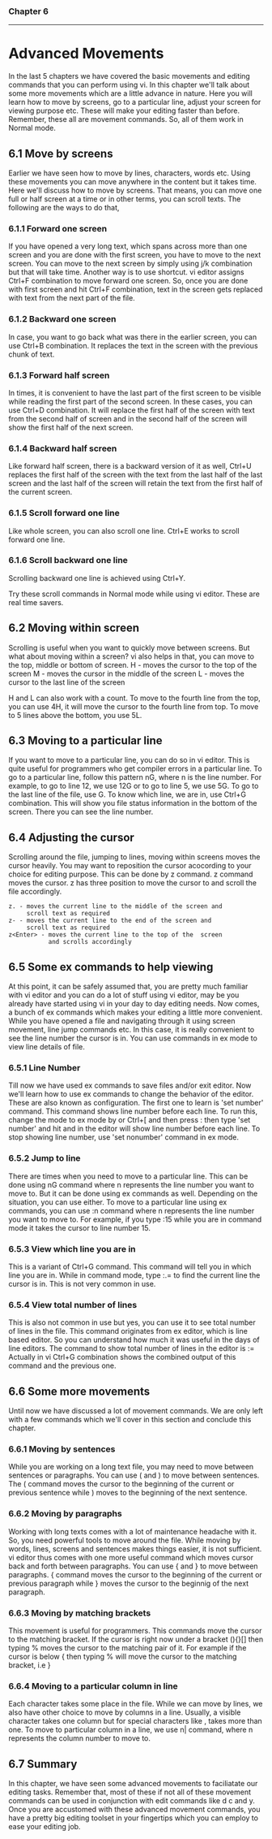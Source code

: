 
### Chapter 6
--------------

Advanced Movements
=====================
In the last 5 chapters we have covered the basic movements
and editing commands that you can perform using vi. In this
chapter we'll talk about some more movements which are a
little advance in nature. Here you will learn how to move
by screens, go to a particular line, adjust your screen for
viewing purpose etc. These will make your editing faster
than before. Remember, these all are movement commands. So,
all of them work in Normal mode.

6.1 Move by screens
-------------------
Earlier we have seen how to move by lines, characters, words
etc. Using these movements you can move anywhere in the
content but it takes time. Here we'll discuss how to move by
screens. That means, you can move one full or half screen at
a time or in other terms, you can scroll texts. 
The following are the ways to do that,

### 6.1.1 Forward one screen
If you have opened a very long text, which spans across
more than one screen and you are done with the first
screen, you have to move to the next screen. You can
move to the next screen by simply using j/k combination
but that will take time. Another way is to use shortcut.
vi editor assigns Ctrl+F combination to move forward one
screen. So, once you are done with first screen and hit
Ctrl+F combination, text in the screen gets replaced
with text from the next part of the file.
 
### 6.1.2 Backward one screen
In case, you want to go back what was there in the
earlier screen, you can use Ctrl+B combination. It
replaces the text in the screen with the previous chunk
of text.
 
### 6.1.3 Forward half screen
In times, it is convenient to have the last part of the
first screen to be visible while reading the first part
of the second screen. In these cases, you can use Ctrl+D
combination. It will replace the first half of the
screen with text from the second half of screen and in
the second half of the screen will show the first half
of the next screen.

### 6.1.4 Backward half screen
Like forward half screen, there is a backward version of
it as well, Ctrl+U replaces the first half of the screen
with the text from the last half of the last screen and
the last half of the screen will retain the text from
the first half of the current screen.
 
### 6.1.5 Scroll forward one line
Like whole screen, you can also scroll one line. Ctrl+E
works to scroll forward one line.

### 6.1.6 Scroll backward one line
Scrolling backward one line is achieved using  Ctrl+Y.

Try these scroll commands in Normal mode while using vi
editor. These are real time savers.

6.2 Moving within screen
------------------------
Scrolling is useful when you want to quickly move between
screens. But what about moving within a screen?
vi also helps in that, you can move to the top, middle or
bottom of screen.
H - moves the cursor to the top of the screen
M - moves the cursor in the middle of the screen
L - moves the cursor to the last line of the screen

H and L can also work with a count. To move to the fourth
line from the top, you can use 4H, it will move the cursor
to the fourth line from top. To move to 5 lines above the
bottom, you use 5L.

6.3 Moving to a particular line
-------------------------------
If you want to move to a particular line, you can do so in
vi editor. This is quite useful for programmers who get
compiler errors in a particular line. To go to a particular
line, follow this pattern nG, where n is the line number.
For example, to go to line 12, we use 12G or to go to line
5, we use 5G. To go to the last line of the file, use G.
To know which line, we are in, use Ctrl+G combination. This
will show you file status information in the bottom of the
screen. There you can see the line number.

6.4 Adjusting the cursor
------------------------
Scrolling around the file, jumping to lines, moving within
screens moves the cursor heavily. You may want to reposition
the cursor acocording to your choice for editing purpose.
This can be done by z command. z command moves the cursor.
z has three position to move the cursor to and scroll the
file accordingly.
```
z. - moves the current line to the middle of the screen and
     scroll text as required
z- - moves the current line to the end of the screen and
     scroll text as required
z<Enter> - moves the current line to the top of the  screen
           and scrolls accordingly
```
6.5 Some ex commands to help viewing
------------------------------------
At this point, it can be safely assumed that, you are pretty
much familiar with vi editor and you can do a lot of stuff
using vi editor, may be you already have started using vi in
your day to day editing needs. Now comes, a bunch of ex
commands which makes your editing a little more convenient.
While you have opened a file and navigating through it using
screen movement, line jump commands etc. In this case, it is
really convenient to see the line number the cursor is in.
You can use commands in ex mode to view line details of
file.
### 6.5.1 Line Number
Till now we have used ex commands to save files and/or
exit editor. Now we'll learn how to use ex commands to
change the behavior of the editor. These are also known
as configuration.
The first one to learn is 'set number' command. This
command shows line number before each line. To run this,
change the mode to ex mode by <Esc> or Ctrl+[ and then
press : then type 'set number' and hit <Enter> and in the
editor will show line number before each line. To stop
showing line number, use 'set nonumber' command in ex
mode.

### 6.5.2 Jump to line 
There are times when you need to move to a particular
line. This can be done using nG command where n
represents the line number you want to move to. But it 
can be done using ex commands as well. Depending on the
situation, you can use either. To move to a particular
line using ex commands, you can use :n command where n
represents the line number you want to move to. For 
example, if you type :15 while you are in command mode
it takes the cursor to line number 15.

### 6.5.3 View which line you are in
This is a variant of Ctrl+G command. This command will
tell you in which line you are in.
While in command mode, type :.= to find the current line
the cursor is in. This is not very common in use.

### 6.5.4 View total number of lines
This is also not common in use but yes, you can use it to
see total number of lines in the file. This command
originates from ex editor, which is line based editor. So
you can understand how much it was useful in the days of 
line editors.
The command to show total number of lines in the editor
is :=
Actually in vi Ctrl+G combination shows the combined
output of this command and the previous one.

6.6 Some more movements
-----------------------
Until now we have discussed a lot of movement commands. We are
only left with a few commands which we'll cover in this
section and conclude this chapter.
### 6.6.1 Moving by sentences
While you are working on a long text file, you may need
to move between sentences or paragraphs. You can use (
and ) to move between sentences. The ( command moves the
cursor to the beginning of the current or previous 
sentence while ) moves to the beginning of the next
sentence.

### 6.6.2 Moving by paragraphs
Working with long texts comes with a lot of maintenance
headache with it. So, you need powerful tools to move 
around the file. While moving by words, lines, screens and
sentences makes things easier, it is not sufficient. vi
editor thus comes with one more useful command which
moves cursor back and forth between paragraphs. You can 
use { and } to move between paragraphs. { command moves 
the cursor to the beginning of the current or previous
paragraph while } moves the cursor to the beginnig of the
next paragraph.

### 6.6.3 Moving by matching brackets
This movement is useful for programmers. This commands
move the cursor to the matching bracket. If the cursor 
is right now under a bracket (){}[] then typing % moves
the cursor to the matching pair of it. For example if the
cursor is below { then typing % will move the cursor to
the matching bracket, i.e } 

### 6.6.4 Moving to a particular column in line
Each character takes some place in the file. While we can
move by lines, we also have other choice to move by
columns in a line. Usually, a visible character takes one
column but for special characters like <tab>, takes more
than one. To move to particular column in a line, we use
n| command, where n represents the column number to move
to.

6.7 Summary
-----------
In this chapter, we have seen some advanced movements to
faciliatate our editing tasks. Remember that, most of these
if not all of these movement commands can be used in conjunction
with edit commands like d c and y. Once you are accustomed
with these advanced movement commands, you have a pretty big
editing toolset in your fingertips which you can employ to
ease your editing job.


